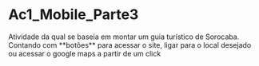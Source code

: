 # Ac1_Mobile_Parte3

<p> Atividade da qual se baseia em montar um guia turístico de Sorocaba.
Contando com **botões** para acessar o site, ligar para o local desejado ou acessar o google maps a partir de um click</p>
